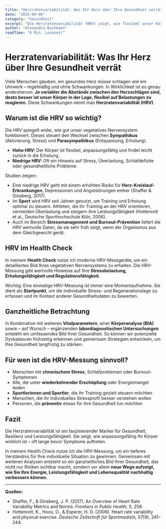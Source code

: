 ```yaml
---
title: "Herzratenvariabilität: Was Ihr Herz über Ihre Gesundheit verrät"  
date: "2025-09-06"  
category: "Gesundheit"  
excerpt: "Die Herzratenvariabilität (HRV) zeigt, wie flexibel unser Körper auf Belastungen reagiert. Im Health Check ist sie ein wertvoller Parameter, um Stress und Regenerationsfähigkeit zu verstehen."  
author: "Alexandra Buchmann"  
readTime: "6 Min. Lesezeit"  
---
```


# Herzratenvariabilität: Was Ihr Herz über Ihre Gesundheit verrät

Viele Menschen glauben, ein gesundes Herz müsse schlagen wie ein Uhrwerk – regelmäßig und ohne Schwankungen. In Wirklichkeit ist es genau andersherum: **Je variabler die Abstände zwischen den Herzschlägen sind, desto besser ist unser Körper in der Lage, flexibel auf Belastungen zu reagieren.** Diese Schwankungen nennt man **Herzratenvariabilität (HRV)**.  

## Warum ist die HRV so wichtig?  

Die HRV spiegelt wider, wie gut unser vegetatives Nervensystem funktioniert. Dieses steuert den Wechsel zwischen **Sympathikus** (Aktivierung, Stress) und **Parasympathikus** (Entspannung, Erholung).  

- **Hohe HRV:** Der Körper ist flexibel, anpassungsfähig und findet leicht zurück in die Erholung.  
- **Niedrige HRV:** Oft ein Hinweis auf Stress, Überlastung, Schlafdefizite oder gesundheitliche Probleme.  

Studien zeigen:  
- Eine niedrige HRV geht mit einem erhöhten Risiko für **Herz-Kreislauf-Erkrankungen**, Depressionen und Angststörungen einher (Shaffer & Ginsberg, 2017).  
- Im **Sport** wird HRV seit Jahren genutzt, um Training und Erholung optimal zu steuern. Athleten, die ihr Training an der HRV orientieren, vermeiden Überlastung und steigern ihre Leistungsfähigkeit (Hottenrott et al., Deutsche Sporthochschule Köln, 2006).  
- Auch im Bereich **Stressmanagement und Burnout-Prävention** liefert die HRV wertvolle Daten, da sie sehr früh zeigt, wenn der Organismus aus dem Gleichgewicht gerät.  

## HRV im Health Check  

In meinem **Health Check** nutze ich moderne HRV-Messgeräte, um ein detailliertes Bild Ihres vegetativen Nervensystems zu erhalten. Die HRV-Messung gibt wertvolle Hinweise auf Ihre **Stressbelastung, Erholungsfähigkeit und Regulationsfähigkeit**.  

Wichtig: Eine einmalige HRV-Messung ist immer eine Momentaufnahme. Sie dient als **Startpunkt**, um die individuelle Stress- und Regenerationslage zu erfassen und im Kontext anderer Gesundheitsdaten zu bewerten.  

## Ganzheitliche Betrachtung  

In Kombination mit weiteren **Vitalparametern**, einer **Körperanalyse (BIA)** sowie – auf Wunsch – ergänzenden **labordiagnostischen Untersuchungen** entsteht ein umfassendes Bild Ihrer Gesundheit. So können wir potenzielle Dysbalancen frühzeitig erkennen und gemeinsam Strategien entwickeln, um Ihre Gesundheit langfristig zu stärken.  

## Für wen ist die HRV-Messung sinnvoll?  

- Menschen mit **chronischem Stress**, Schlafproblemen oder Burnout-Symptomen  
- Alle, die unter **wiederkehrender Erschöpfung** oder Energiemangel leiden  
- **Sportlerinnen und Sportler**, die ihr Training gezielt steuern möchten  
- Menschen, die ihr individuelles Stressprofil besser verstehen wollen  
- Personen, die **präventiv** etwas für ihre Gesundheit tun möchten  

## Fazit  

Die Herzratenvariabilität ist ein faszinierender Marker für Gesundheit, Resilienz und Leistungsfähigkeit. Sie zeigt, wie anpassungsfähig Ihr Körper wirklich ist – oft lange bevor Symptome auftreten.  

In meinem Health Check nutze ich die HRV-Messung, um ein tieferes Verständnis für Ihre individuelle Situation zu gewinnen. Gemeinsam mit weiteren Analysen entsteht so ein ganzheitliches Bild Ihrer Gesundheit, das nicht nur Risiken sichtbar macht, sondern vor allem **neue Wege aufzeigt, wie Sie Ihre Energie, Leistungsfähigkeit und Lebensqualität nachhaltig verbessern können.**  

---

**Quellen:**  
- Shaffer, F., & Ginsberg, J. P. (2017). An Overview of Heart Rate Variability Metrics and Norms. *Frontiers in Public Health, 5*, 258.  
- Hottenrott, K., Hoos, O., & Esperer, H. D. (2006). Heart rate variability and physical exercise. *Deutsche Zeitschrift für Sportmedizin, 57*(9), 241–244.  
